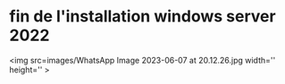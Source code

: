 #  fin de l'installation windows server 2022 
<img src=images/WhatsApp Image 2023-06-07 at 20.12.26.jpg width='' height='' > </img>


